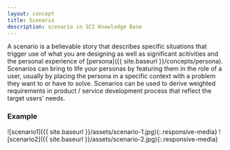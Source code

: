 ```yaml
---
layout: concept
title: Scenario
description: scenario in SCI Knowledge Base
---
```

A scenario is a believable story that describes specific situations that trigger use of what you are designing as well as significant acitivities and the personal experience of [persona]({{ site.baseurl }}/concepts/persona). Scenarios can bring to life your personas by featuring them in the role of a user, usually by placing the persona in a specific context with a problem they want to or have to solve. Scenarios can be used to derive weighted requirements in product / service development process that reflect the target users' needs.

### Example
![scenario1]({{ site.baseurl }}/assets/scenario-1.jpg){:.responsive-media}
![scenario2]({{ site.baseurl }}/assets/scenario-2.jpg){:.responsive-media}
